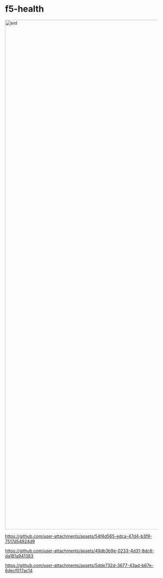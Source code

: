 # f5-health

<img width="1907" height="1677" alt="erd" src="https://github.com/user-attachments/assets/99ee70db-7cd7-473c-8e2e-5db7085e7a35" />


https://github.com/user-attachments/assets/54f4d565-edca-47d4-b3f9-7517d54824d9



https://github.com/user-attachments/assets/49db3b9e-0233-4d31-8dc6-da181a941383



https://github.com/user-attachments/assets/5dde732d-3677-43ad-b67e-6decf017ac14

